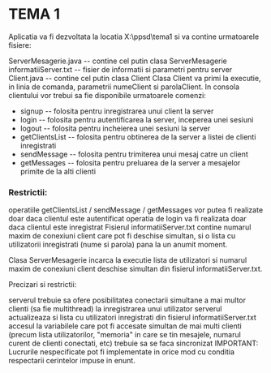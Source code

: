 # TEMA 1
Aplicatia va fi dezvoltata la locatia X:\ppsd\tema1 si va contine urmatoarele fisiere:

ServerMesagerie.java -- contine cel putin clasa ServerMesagerie
informatiiServer.txt -- fisier de informatii si parametri pentru server
Client.java -- contine cel putin clasa Client
Clasa Client va primi la executie, in linia de comanda, parametrii numeClient si parolaClient. In consola clientului vor trebui sa fie disponibile urmatoarele comenzi:

* signup -- folosita pentru inregistrarea unui client la server
* login -- folosita pentru autentificarea la server, inceperea unei sesiuni
* logout -- folosita pentru incheierea unei sesiuni la server
* getClientsList -- folosita pentru obtinerea de la server a listei de clienti inregistrati
* sendMessage -- folosita pentru trimiterea unui mesaj catre un client
* getMessages -- folosita pentru preluarea de la server a mesajelor primite de la alti clienti
### Restrictii:

operatiile getClientsList / sendMessage / getMessages vor putea fi realizate doar daca clientul este autentificat
operatia de login va fi realizata doar daca clientul este inregistrat
Fisierul informatiiServer.txt contine numarul maxim de conexiuni client care pot fi deschise simultan, si o lista cu utilizatorii inregistrati (nume si parola) pana la un anumit moment.

Clasa ServerMesagerie incarca la executie lista de utilizatori si numarul maxim de conexiuni client deschise simultan din fisierul informatiiServer.txt.

Precizari si restrictii:

serverul trebuie sa ofere posibilitatea conectarii simultane a mai multor clienti (sa fie multithread)
la inregistrarea unui utilizator serverul actualizeaza si lista cu utilizatori inregistrati din fisierul informatiiServer.txt
accesul la variabilele care pot fi accesate simultan de mai multi clienti (precum lista utilizatorilor, "memoria" in care se tin mesajele, numarul curent de clienti conectati, etc) trebuie sa se faca sincronizat
IMPORTANT: Lucrurile nespecificate pot fi implementate in orice mod cu conditia respectarii cerintelor impuse in enunt.

